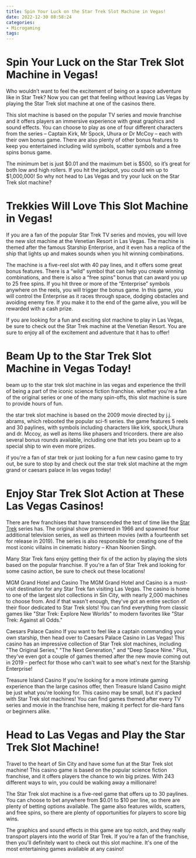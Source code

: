 ```yaml
---
title: Spin Your Luck on the Star Trek Slot Machine in Vegas!
date: 2022-12-30 08:58:24
categories:
- Microgaming
tags:
---
```



#  Spin Your Luck on the Star Trek Slot Machine in Vegas!

Who wouldn’t want to feel the excitement of being on a space adventure like in Star Trek? Now you can get that feeling without leaving Las Vegas by playing the Star Trek slot machine at one of the casinos there.

This slot machine is based on the popular TV series and movie franchise and it offers players an immersive experience with great graphics and sound effects. You can choose to play as one of four different characters from the series – Captain Kirk, Mr Spock, Uhura or Dr McCoy – each with their own bonus game. There are also plenty of other bonus features to keep you entertained including wild symbols, scatter symbols and a free spins bonus game.

The minimum bet is just $0.01 and the maximum bet is $500, so it’s great for both low and high rollers. If you hit the jackpot, you could win up to $1,000,000! So why not head to Las Vegas and try your luck on the Star Trek slot machine?

#  Trekkies Will Love This Slot Machine in Vegas!

If you are a fan of the popular Star Trek TV series and movies, you will love the new slot machine at the Venetian Resort in Las Vegas. The machine is themed after the famous Starship Enterprise, and it even has a replica of the ship that lights up and makes sounds when you hit winning combinations.

The machine is a five-reel slot with 40 pay lines, and it offers some great bonus features. There is a “wild” symbol that can help you create winning combinations, and there is also a “free spins” bonus that can award you up to 25 free spins. If you hit three or more of the “Enterprise” symbols anywhere on the reels, you will trigger the bonus game. In this game, you will control the Enterprise as it races through space, dodging obstacles and avoiding enemy fire. If you make it to the end of the game alive, you will be rewarded with a cash prize.

If you are looking for a fun and exciting slot machine to play in Las Vegas, be sure to check out the Star Trek machine at the Venetian Resort. You are sure to enjoy all of the excitement and adventure that it has to offer!

#  Beam Up to the Star Trek Slot Machine in Vegas Today!

 beam up to the star trek slot machine in las vegas and experience the thrill of being a part of the iconic science fiction franchise. whether you're a fan of the original series or one of the many spin-offs, this slot machine is sure to provide hours of fun.

the star trek slot machine is based on the 2009 movie directed by j.j. abrams, which rebooted the popular sci-fi series. the game features 5 reels and 30 paylines, with symbols including characters like kirk, spock,Uhura and dr. Mccoy, as well as items like phasers and tricorders. there are also several bonus rounds available, including one that lets you beam up to a special ship to win even more prizes.

if you're a fan of star trek or just looking for a fun new casino game to try out, be sure to stop by and check out the star trek slot machine at the mgm grand or caesars palace in las vegas today!

#  Enjoy Star Trek Slot Action at These Las Vegas Casinos!

There are few franchises that have transcended the test of time like the <a href="https://www.startrekslot.com/">Star Trek</a> series has. The original show premiered in 1966 and spawned four additional television series, as well as thirteen movies (with a fourteenth set for release in 2019). The series is also responsible for creating one of the most iconic villains in cinematic history – Khan Noonien Singh.

Many Star Trek fans enjoy getting their fix of the action by playing the slots based on the popular franchise. If you're a fan of Star Trek and looking for some casino action, be sure to check out these locations!

MGM Grand Hotel and Casino
The MGM Grand Hotel and Casino is a must-visit destination for any Star Trek fan visiting Las Vegas. The casino is home to one of the largest slot collections in Sin City, with nearly 2,000 machines to choose from. And if that wasn't enough, they've got an entire section of their floor dedicated to Star Trek slots! You can find everything from classic games like "Star Trek: Explore New Worlds" to modern favorites like "Star Trek: Against all Odds."

Caesars Palace Casino
If you want to feel like a captain commanding your own starship, then head over to Caesars Palace Casino in Las Vegas! This casino has an impressive collection of Star Trek slot machines, including "The Original Series," "The Next Generation," and "Deep Space Nine." Plus, they've even got a couple of games themed after the new movie coming out in 2019 – perfect for those who can't wait to see what's next for the Starship Enterprise!

Treasure Island Casino
If you're looking for a more intimate gaming experience than the large casinos offer, then Treasure Island Casino might be just what you're looking for. This casino may be small, but it's packed with Star Trek slot machines! You can find games themed after every TV series and movie in the franchise here, making it perfect for die-hard fans or beginners alike.

#  Head to Las Vegas and Play the Star Trek Slot Machine!

Travel to the heart of Sin City and have some fun at the Star Trek slot machine! This casino game is based on the popular science fiction franchise, and it offers players the chance to win big prizes. With 243 different ways to win, you could be walking away a millionaire!

The Star Trek slot machine is a five-reel game that offers up to 30 paylines. You can choose to bet anywhere from $0.01 to $10 per line, so there are plenty of betting options available. The game also features wilds, scatters, and free spins, so there are plenty of opportunities for players to score big wins.

The graphics and sound effects in this game are top notch, and they really transport players into the world of Star Trek. If you're a fan of the franchise, then you'll definitely want to check out this slot machine. It's one of the most entertaining games available at any casino!